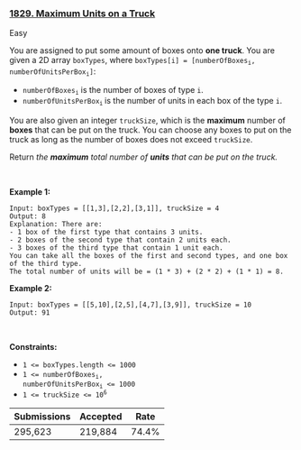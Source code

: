 ### [1829. Maximum Units on a Truck](https://leetcode.com/problems/maximum-units-on-a-truck/)

Easy

You are assigned to put some amount of boxes onto __one truck__. You are given a 2D array `` boxTypes ``, where <code>boxTypes[i] = [numberOfBoxes<sub>i</sub>, numberOfUnitsPerBox<sub>i</sub>]</code>:

*   <code>numberOfBoxes<sub>i</sub></code> is the number of boxes of type `` i ``.
*   <code>numberOfUnitsPerBox<sub>i</sub></code><sub> </sub>is the number of units in each box of the type `` i ``.

You are also given an integer `` truckSize ``, which is the __maximum__ number of __boxes__ that can be put on the truck. You can choose any boxes to put on the truck as long as the number of boxes does not exceed `` truckSize ``.

Return _the __maximum__ total number of __units__ that can be put on the truck._

 

__Example 1:__

```
Input: boxTypes = [[1,3],[2,2],[3,1]], truckSize = 4
Output: 8
Explanation: There are:
- 1 box of the first type that contains 3 units.
- 2 boxes of the second type that contain 2 units each.
- 3 boxes of the third type that contain 1 unit each.
You can take all the boxes of the first and second types, and one box of the third type.
The total number of units will be = (1 * 3) + (2 * 2) + (1 * 1) = 8.
```

__Example 2:__

```
Input: boxTypes = [[5,10],[2,5],[4,7],[3,9]], truckSize = 10
Output: 91
```

 

__Constraints:__

*   `` 1 <= boxTypes.length <= 1000 ``
*   <code>1 <= numberOfBoxes<sub>i</sub>, numberOfUnitsPerBox<sub>i</sub> <= 1000</code>
*   <code>1 <= truckSize <= 10<sup>6</sup></code>

| Submissions    | Accepted     | Rate   |
| -------------- | ------------ | ------ |
| 295,623 | 219,884 | 74.4% |